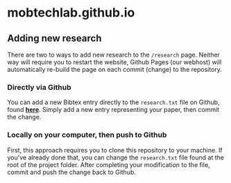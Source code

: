 # mobtechlab.github.io

## Adding new research 
There are two to ways to add new research to the `/research` page. Neither way will require you to restart the website, Github Pages (our webhost) will automatically re-build the page on each commit (change) to the repository.

### Directly via Github
You can add a new Bibtex entry directly to the `research.txt` file on Github, found **[here](https://github.com/mobiletechlab/mobiletechlab.github.io/blob/master/research.txt)**. Simply add a new entry representing your paper, then commit the change.

### Locally on your computer, then push to Github
First, this approach requires you to clone this repository to your machine. If you've already done that, you can change the `research.txt` file found at the root of the project folder. After completing your modification to the file, commit and push the change back to Github.
